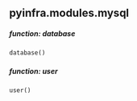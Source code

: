 ## pyinfra.modules.mysql


##### function: database

```py
database()
```


##### function: user

```py
user()
```
